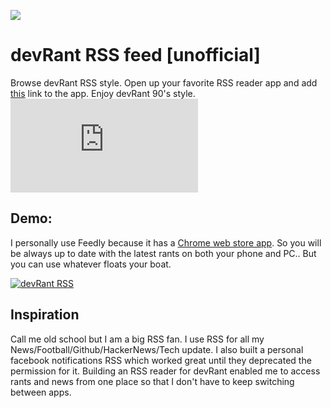 ![](https://www.devrant.io/static/devrant/img/landing/landing-desk-guy1.png)
# devRant RSS feed [unofficial]
Browse devRant RSS style. Open up your favorite RSS reader app and add [this](http://devrant-rss.herokuapp.com/) link to the app. Enjoy devRant 90's style. 
![](https://external.fmaa1-2.fna.fbcdn.net/safe_image.php?d=AQCLQu8ftw6RJJyi&w=487&h=255&url=https%3A%2F%2Fwww.devrant.io%2Frants%2F272703%2Fimage.png&cfs=1&upscale=1&_nc_hash=AQAYtON-seGmGTSM)



## Demo:
I personally use Feedly because it has a [Chrome web store app](https://chrome.google.com/webstore/detail/feedly/hipbfijinpcgfogaopmgehiegacbhmob?hl=en). So you will be always up to date with the latest rants on both your phone and PC.. But you can use whatever floats your boat.

[![devRant RSS](https://lh5.googleusercontent.com/IWLl34L57LIDipsB0IJwNM2CHNi21hRmJkSoPnim-i8jfUVlLGjxcS4PEK_XvRGSAJIc2_7F=w2880-h1474-rw)](https://doc-08-78-docs.googleusercontent.com/docs/securesc/ha0ro937gcuc7l7deffksulhg5h7mbp1/6ifs0vnh1rlqbejh9oef7kl1n5p7v4pe/1494705600000/00624197631066680328/*/0B5hhUVFR-N9iaHY5bzJieHBmRXc?e=view)


## Inspiration
Call me old school but I am a big RSS fan. I use RSS for all my News/Football/Github/HackerNews/Tech update. I also built a personal facebook notifications RSS which worked great until they deprecated the permission for it. Building an RSS reader for devRant enabled me to access rants and news from one place so that I don't have to keep switching between apps.